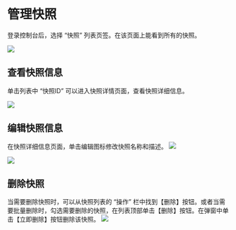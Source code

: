 # 管理快照

登录控制台后，选择 “快照” 列表页签。在该页面上能看到所有的快照。

![](https://mc.qcloudimg.com/static/img/772c007b133d60f2664150c8e339fb63/image.png)

## 查看快照信息

单击列表中 “快照ID” 可以进入快照详情页面，查看快照详细信息。

![](https://mc.qcloudimg.com/static/img/0f1b378a6514b91d981659f91c6496d3/image.png)


## 编辑快照信息

在快照详细信息页面，单击编辑图标修改快照名称和描述。
![](https://mc.qcloudimg.com/static/img/8a3f294c114e83c673941c034f5081ff/image.png)

![](https://mc.qcloudimg.com/static/img/60cc1f8399e5580858f69dbc0b2da7a3/image.png)


## 删除快照
当需要删除快照时，可以从快照列表的 “操作” 栏中找到【删除】按钮。或者当需要批量删除时，勾选需要删除的快照，在列表顶部单击【删除】按钮。在弹窗中单击【立即删除】按钮删除该快照。
![](https://mc.qcloudimg.com/static/img/d1d57b8c0166ba38e709176f84ef97b8/image.png)



